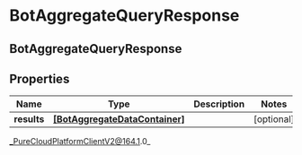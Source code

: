 # BotAggregateQueryResponse

## BotAggregateQueryResponse

## Properties

|Name | Type | Description | Notes|
|------------ | ------------- | ------------- | -------------|
| **results** | [**[BotAggregateDataContainer]**]([BotAggregateDataContainer]) |  | [optional] |



_PureCloudPlatformClientV2@164.1.0_
